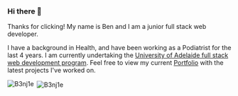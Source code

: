 ### Hi there 👋

Thanks for clicking! My name is Ben and I am a junior full stack web developer. 

I have a background in Health, and have been working as a Podiatrist for the last 4 years. I am currently undertaking the [University of Adelaide full stack web development program](https://bootcamps.adelaide.edu.au/). Feel free to view my current [Portfolio](https://b3nj1e.github.io/02-Homework-Portfolio-Clewer/?fbclid=IwAR1XvfMArOfluaroruyR284XPa_D58UiLPKy8Mq56nW1gGms785gNMdo9Ww) with the latest projects I've worked on. 

<p><img align="left" src="https://github-readme-stats.vercel.app/api/top-langs?username=B3nj1e&show_icons=true&locale=en&layout=compact" alt="B3nj1e" /></p>

<p>&nbsp;<img align="center" src="https://github-readme-stats.vercel.app/api?username=B3nj1e&show_icons=true&locale=en" alt="B3nj1e" /></p>

<!--
**B3nj1e/B3nj1e** is a ✨ _special_ ✨ repository because its `README.md` (this file) appears on your GitHub profile.

Here are some ideas to get you started:

- 🔭 I’m currently working on ...
- 🌱 I’m currently learning ...
- 👯 I’m looking to collaborate on ...
- 🤔 I’m looking for help with ...
- 💬 Ask me about ...
- 📫 How to reach me: ...
- 😄 Pronouns: ...
- ⚡ Fun fact: ...
-->
